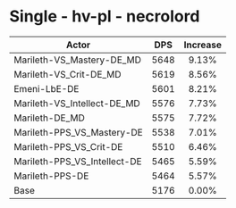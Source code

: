 # Single - hv-pl - necrolord
| Actor | DPS | Increase |
|---|:---:|:---:|
|Marileth-VS_Mastery-DE_MD|5648|9.13%|
|Marileth-VS_Crit-DE_MD|5619|8.56%|
|Emeni-LbE-DE|5601|8.21%|
|Marileth-VS_Intellect-DE_MD|5576|7.73%|
|Marileth-DE_MD|5575|7.72%|
|Marileth-PPS_VS_Mastery-DE|5538|7.01%|
|Marileth-PPS_VS_Crit-DE|5510|6.46%|
|Marileth-PPS_VS_Intellect-DE|5465|5.59%|
|Marileth-PPS-DE|5464|5.57%|
|Base|5176|0.00%|
